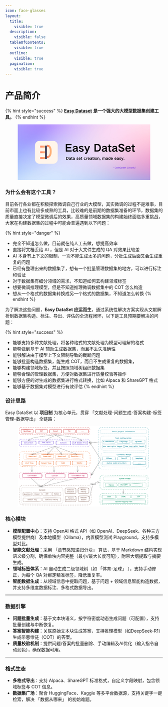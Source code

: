 ```yaml
---
icon: face-glasses
layout:
  title:
    visible: true
  description:
    visible: false
  tableOfContents:
    visible: true
  outline:
    visible: true
  pagination:
    visible: true
---
```


# 产品简介

{% hint style="success" %}
&#x20;                                                [**Easy Dataset**](https://github.com/ConardLi/easy-dataset) **是一个强大的大模型数据集创建工具。**
{% endhint %}

<figure><img src=".gitbook/assets/bg2.png" alt=""><figcaption></figcaption></figure>

### 为什么会有这个工具？

目前各行各业都在积极探索微调自己行业的大模型，其实微调的过程不是难事，目前市面上也有比较多成熟的工具，比较难的是前期的数据集准备的环节，数据集的质量直接决定了模型微调后的效果，高质量领域数据集的构建始终面临多重挑战，大家在构建数据集的过程中可能会普遍遇到以下问题：

{% hint style="danger" %}
* 完全不知道怎么做，目前就在纯人工去做，想提高效率
* 直接将文档丢给 AI ，但是 AI 对于大文件生成的 QA 对效果比较差
* AI 本身有上下文的限制，一次不能生成太多的问题，分批生成后面又会生成重复的问题
* 已经有整理出来的数据集了，想有一个批量管理数据集的地方，可以进行标注和验证
* 对于数据集有细分领域的需求，不知道如何去构建领域标签
* 想要微调推理模型，但是不知道推理微调数据集中的 COT 怎么构造
* 想从一个格式的数据集转换成另一个格式的数据集，不知道怎么转换
{% endhint %}

为了解决这些问题，**Easy DataSet 应运而生**，通过系统性解决方案实现从文献解析到数据集构造、标注、导出、评估的全流程闭环，以下是工具预期要解决的问题：

{% hint style="success" %}
* 能够支持多种文献处理，将各种格式的文献处理为模型可理解的格式
* 能够做到基于 AI 辅助生成数据集，而且不丢失准确性
* 能够解决由于模型上下文限制导致的截断问题
* 能够批量构造数据集，能生成 COT，而且不生成重复的数据集，
* 能够构建领域标签，并且按照领域树组织数据集
* 能够合理的管理数据集，方便对数据集进行质量校验等操作
* 能够方便的对生成的数据集进行格式转换，比如 Alpaca 和 ShareGPT 格式
* 能够基于数据集对模型进行有效评估
{% endhint %}

### 设计思路

Easy DataSet 以 **项目制** 为核心单元，贯穿 「文献处理-问题生成-答案构建-标签管理-数据导出」 全链路：

<figure><img src=".gitbook/assets/image (1) (1) (1) (1) (1) (1) (1) (1).png" alt=""><figcaption></figcaption></figure>

### 核心模块

* **模型配置中心**：支持 OpenAI 格式 API（如 OpenAI、DeepSeek、各种三方模型提供商）及本地模型（Ollama），内置模型测试 Playground，支持多模型对比。
* **智能文献处理**：采用  「章节感知递归分块」 算法，基于 Markdown 结构实现语义级分割，确保单块内容完整（最小/最大长度可配），附带大纲提取与摘要生成。
* **领域标签体系**：AI 自动生成二级领域树（如 「体育-足球」 ），支持手动修正，为每个 QA 对绑定精准标签，降低重复率。
* **智能数据生成**：从领域信息中提取问题，基于问题 + 领域信息智能构造数据，并支持多维度数据标注、多格式数据导出。

***

### 数据引擎

* **问题批量生成**：基于文本块语义，按字符密度动态生成问题（可配置），支持批量创建与中断恢复。
* **答案智能构建**：关联原始文本块生成答案，支持推理模型（如DeepSeek-R1）生成带思维链（COT）的答案。
* **质量校验机制**：提供问题/答案的批量删除、手动编辑及AI优化（输入指令自动润色），确保数据可用。

***

### 格式生态

* **多格式导出**：支持 Alpaca、ShareGPT 标准格式，自定义字段映射，包含领域标签与 COT 信息。
* **数据集广场**：聚合 HuggingFace、Kaggle 等多平台数据源，支持关键字一键检索，解决 「数据从哪来」 的初始难题。
